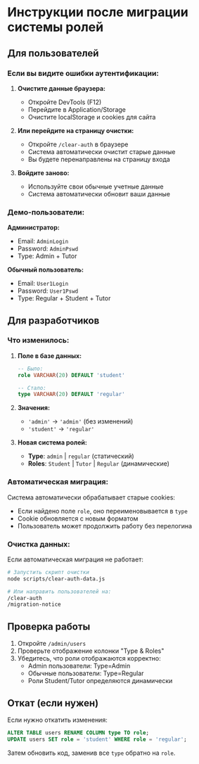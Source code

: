 # Инструкции после миграции системы ролей

## Для пользователей

### Если вы видите ошибки аутентификации:

1. **Очистите данные браузера:**
   - Откройте DevTools (F12)
   - Перейдите в Application/Storage
   - Очистите localStorage и cookies для сайта

2. **Или перейдите на страницу очистки:**
   - Откройте `/clear-auth` в браузере
   - Система автоматически очистит старые данные
   - Вы будете перенаправлены на страницу входа

3. **Войдите заново:**
   - Используйте свои обычные учетные данные
   - Система автоматически обновит ваши данные

### Демо-пользователи:

**Администратор:**
- Email: `AdminLogin`
- Password: `AdminPswd`
- Type: Admin + Tutor

**Обычный пользователь:**
- Email: `User1Login`
- Password: `User1Pswd`
- Type: Regular + Student + Tutor

## Для разработчиков

### Что изменилось:

1. **Поле в базе данных:**
   ```sql
   -- Было:
   role VARCHAR(20) DEFAULT 'student'
   
   -- Стало:
   type VARCHAR(20) DEFAULT 'regular'
   ```

2. **Значения:**
   - `'admin'` → `'admin'` (без изменений)
   - `'student'` → `'regular'`

3. **Новая система ролей:**
   - **Type**: `admin` | `regular` (статический)
   - **Roles**: `Student` | `Tutor` | `Regular` (динамические)

### Автоматическая миграция:

Система автоматически обрабатывает старые cookies:
- Если найдено поле `role`, оно переименовывается в `type`
- Cookie обновляется с новым форматом
- Пользователь может продолжить работу без перелогина

### Очистка данных:

Если автоматическая миграция не работает:
```bash
# Запустить скрипт очистки
node scripts/clear-auth-data.js

# Или направить пользователей на:
/clear-auth
/migration-notice
```

## Проверка работы

1. Откройте `/admin/users`
2. Проверьте отображение колонки "Type & Roles"
3. Убедитесь, что роли отображаются корректно:
   - Admin пользователи: Type=Admin
   - Обычные пользователи: Type=Regular
   - Роли Student/Tutor определяются динамически

## Откат (если нужен)

Если нужно откатить изменения:
```sql
ALTER TABLE users RENAME COLUMN type TO role;
UPDATE users SET role = 'student' WHERE role = 'regular';
```

Затем обновить код, заменив все `type` обратно на `role`.